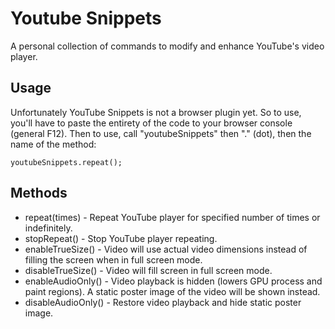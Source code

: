 # Youtube Snippets

A personal collection of commands to modify and enhance YouTube's video player.

## Usage

Unfortunately YouTube Snippets is not a browser plugin yet. So to use, you'll have to paste the entirety of the code to your browser console (general F12). Then to use, call "youtubeSnippets" then "." (dot), then the name of the method:

    youtubeSnippets.repeat();

## Methods

 - repeat(times) - Repeat YouTube player for specified number of times or indefinitely.
 - stopRepeat() - Stop YouTube player repeating.
 - enableTrueSize() - Video will use actual video dimensions instead of filling the screen when in full screen mode.
 - disableTrueSize() - Video will fill screen in full screen mode.
 - enableAudioOnly() - Video playback is hidden (lowers GPU process and paint regions). A static poster image of the video will be shown instead.
 - disableAudioOnly() - Restore video playback and hide static poster image.
